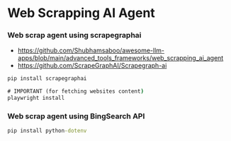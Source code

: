 # Web Scrapping AI Agent

### Web scrap agent using scrapegraphai

- https://github.com/Shubhamsaboo/awesome-llm-apps/blob/main/advanced_tools_frameworks/web_scrapping_ai_agent
- https://github.com/ScrapeGraphAI/Scrapegraph-ai

```cmd
pip install scrapegraphai

# IMPORTANT (for fetching websites content)
playwright install
```

### Web scrap agent using BingSearch API

```cmd
pip install python-dotenv
```